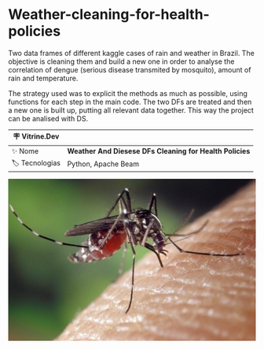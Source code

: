 # Weather-cleaning-for-health-policies
Two data frames of different kaggle cases of rain and weather in Brazil. The objective is cleaning them and build a new one in order to analyse the correlation of dengue (serious disease transmited by mosquito), amount of rain and temperature.

The strategy used was to explicit the methods as much as possible, using functions for each step in the main code. The two DFs are treated and then a new one is built up, putting all relevant data together. This way the project can be analised with DS. 

| :placard: Vitrine.Dev |     |
| -------------  | --- |
| :sparkles: Nome        | **Weather And Diesese DFs Cleaning for Health Policies**
| :label: Tecnologias | Python, Apache Beam

![](/dengue2.jpeg#vitrinedev)
